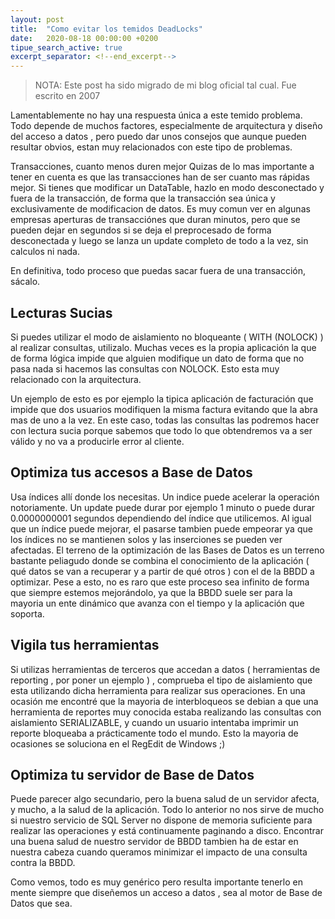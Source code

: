 ```yaml
---
layout: post
title:  "Como evitar los temidos DeadLocks"
date:   2020-08-18 00:00:00 +0200
tipue_search_active: true
excerpt_separator: <!--end_excerpt-->
---
```


>NOTA: Este post ha sido migrado de mi blog oficial tal cual. Fue escrito en 2007

Lamentablemente no hay una respuesta única a este temido problema. Todo depende de muchos factores, especialmente de arquitectura y diseño del acceso a datos , pero puedo dar unos consejos que aunque pueden resultar obvios, estan muy relacionados con este tipo de problemas.

<!--end_excerpt-->

Transacciones, cuanto menos duren mejor
Quizas de lo mas importante a tener en cuenta es que las transacciones han de ser cuanto mas rápidas mejor. Si tienes que modificar un DataTable, hazlo en modo desconectado y fuera de la transacción, de forma que la transacción sea única y exclusivamente de modificacion de datos. Es muy comun ver en algunas empresas aperturas de transacciónes que duran minutos, pero que se pueden dejar en segundos si se deja el preprocesado de forma desconectada y luego se lanza un update completo de todo a la vez, sin calculos ni nada.

En definitiva, todo proceso que puedas sacar fuera de una transacción, sácalo.

## Lecturas Sucias

Si puedes utilizar el modo de aislamiento no bloqueante ( WITH (NOLOCK) ) al realizar consultas, utilizalo. Muchas veces es la propia aplicación la que de forma lógica impide que alguien modifique un dato de forma que no pasa nada si hacemos las consultas con NOLOCK. Esto esta muy relacionado con la arquitectura.

Un ejemplo de esto es por ejemplo la tipica aplicación de facturación que impide que dos usuarios modifiquen la misma factura evitando que la abra mas de uno a la vez. En este caso, todas las consultas las podremos hacer con lectura sucia porque sabemos que todo lo que obtendremos va a ser válido y no va a producirle error al cliente.

## Optimiza tus accesos a Base de Datos

Usa índices allí donde los necesitas. Un indice puede acelerar la operación notoriamente. Un update puede durar por ejemplo 1 minuto o puede durar 0.0000000001 segundos dependiendo del índice que utilicemos.
Al igual que un índice puede mejorar, el pasarse tambien puede empeorar ya que los índices no se mantienen solos y las inserciones se pueden ver afectadas.
El terreno de la optimización de las Bases de Datos es un terreno bastante peliagudo donde se combina el conocimiento de la aplicación ( qué datos se van a recuperar y a partir de qué otros ) con el de la BBDD a optimizar. Pese a esto, no es raro que este proceso sea infinito de forma que siempre estemos mejorándolo, ya que la BBDD suele ser para la mayoria un ente dinámico que avanza con el tiempo y la aplicación que soporta.


## Vigila tus herramientas

Si utilizas herramientas de terceros que accedan a datos ( herramientas de reporting , por poner un ejemplo ) , comprueba el tipo de aislamiento que esta utilizando dicha herramienta para realizar sus operaciones. En una ocasión me encontré que la mayoria de interbloqueos se debian a que una herramienta de reportes muy conocida estaba realizando las consultas con aislamiento SERIALIZABLE, y cuando un usuario intentaba imprimir un reporte bloqueaba a prácticamente todo el mundo. Esto la mayoria de ocasiones se soluciona en el RegEdit de Windows ;)

## Optimiza tu servidor de Base de Datos

Puede parecer algo secundario, pero la buena salud de un servidor afecta, y mucho, a la salud de la aplicación.
Todo lo anterior no nos sirve de mucho si nuestro servicio de SQL Server no dispone de memoria suficiente para realizar las operaciones y está continuamente paginando a disco. Encontrar una buena salud de nuestro servidor de BBDD tambien ha de estar en nuestra cabeza cuando queramos minimizar el impacto de una consulta contra la BBDD.

Como vemos, todo es muy genérico pero resulta importante tenerlo en mente siempre que diseñemos un acceso a datos , sea al motor de Base de Datos que sea.